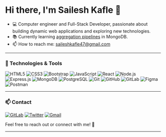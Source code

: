 # Hi there, I'm Sailesh Kafle 👋

- 💻 Computer engineer and Full-Stack Developer, passionate about building dynamic web applications and exploring new technologies.
- 📚 Currently learning [aggregation pipelines](https://docs.mongodb.com/manual/core/aggregation-pipeline/) in MongoDB.
- 📫 How to reach me: saileshkafle47@gmail.com

---

### 🔧 Technologies & Tools

![HTML5](https://img.shields.io/badge/-HTML5-E34F26?style=flat-square&logo=html5&logoColor=white) 
![CSS3](https://img.shields.io/badge/-CSS3-1572B6?style=flat-square&logo=css3&logoColor=white)
![Bootstrap](https://img.shields.io/badge/-Bootstrap-7952B3?style=flat-square&logo=bootstrap&logoColor=white)
![JavaScript](https://img.shields.io/badge/-JavaScript-F7DF1E?style=flat-square&logo=javascript&logoColor=black)
![React](https://img.shields.io/badge/-React-61DAFB?style=flat-square&logo=react&logoColor=black)
![Node.js](https://img.shields.io/badge/-Node.js-339933?style=flat-square&logo=node.js&logoColor=white)
![Express.js](https://img.shields.io/badge/-Express.js-000000?style=flat-square&logo=express&logoColor=white)
![MongoDB](https://img.shields.io/badge/-MongoDB-47A248?style=flat-square&logo=mongodb&logoColor=white)
![PostgreSQL](https://img.shields.io/badge/-PostgreSQL-336791?style=flat-square&logo=postgresql&logoColor=white)
![Git](https://img.shields.io/badge/-Git-F05032?style=flat-square&logo=git&logoColor=white)
![GitHub](https://img.shields.io/badge/-GitHub-181717?style=flat-square&logo=github&logoColor=white)
![GitLab](https://img.shields.io/badge/-GitLab-FCA121?style=flat-square&logo=gitlab&logoColor=white)
![Figma](https://img.shields.io/badge/-Figma-F24E1E?style=flat-square&logo=figma&logoColor=white)
![Postman](https://img.shields.io/badge/-Postman-FF6C37?style=flat-square&logo=postman&logoColor=white)

---

### 📫 Contact


[![GitLab](https://img.shields.io/badge/-GitLab-FCA121?style=flat-square&logo=gitlab&logoColor=white)](https://gitlab.com/sailesh47)
[![Twitter](https://img.shields.io/badge/-Twitter-1DA1F2?style=flat-square&logo=twitter&logoColor=white)](https://twitter.com/saileshkafle3)
[![Gmail](https://img.shields.io/badge/-Gmail-D14836?style=flat-square&logo=gmail&logoColor=white)](mailto:saileshkafle47@gmail.com)

Feel free to reach out or connect with me! 🚀

---
